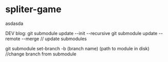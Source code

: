 # spliter-game
asdasda




DEV blog:
git submodule update --init --recursive
git submodule update --remote --merge // update submodules

git submodule set-branch -b (branch name) (path to module in disk) //change branch from submodule